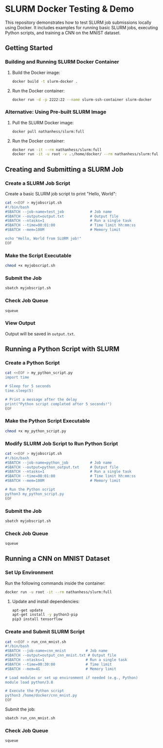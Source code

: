 
# SLURM Docker Testing & Demo

This repository demonstrates how to test SLURM job submissions locally using Docker. It includes examples for running basic SLURM jobs, executing Python scripts, and training a CNN on the MNIST dataset.

## Getting Started

### Building and Running SLURM Docker Container

1. Build the Docker image:
   ```bash
   docker build -t slurm-docker .
   ```

2. Run the Docker container:
   ```bash
   docker run -d -p 2222:22 --name slurm-ssh-container slurm-docker
   ```

### Alternative: Using Pre-built SLURM Image

1. Pull the SLURM Docker image:
   ```bash
   docker pull nathanhess/slurm:full
   ```

2. Run the Docker container:
   ```bash
   docker run -it --rm nathanhess/slurm:full
   docker run -it -u root -v .:/home/docker/ --rm nathanhess/slurm:full
   ```

## Creating and Submitting a SLURM Job

### Create a SLURM Job Script

Create a basic SLURM job script to print "Hello, World":
```bash
cat <<EOF > myjobscript.sh
#!/bin/bash
#SBATCH --job-name=test_job            # Job name
#SBATCH --output=output.txt            # Output file
#SBATCH --ntasks=1                     # Run a single task
#SBATCH --time=00:01:00                # Time limit hh:mm:ss
#SBATCH --mem=100M                     # Memory limit

echo "Hello, World from SLURM job!"
EOF
```

### Make the Script Executable

```bash
chmod +x myjobscript.sh
```

### Submit the Job

```bash
sbatch myjobscript.sh
```

### Check Job Queue

```bash
squeue
```

### View Output

Output will be saved in `output.txt`.

## Running a Python Script with SLURM

### Create a Python Script

```bash
cat <<EOF > my_python_script.py
import time

# Sleep for 5 seconds
time.sleep(5)

# Print a message after the delay
print("Python script completed after 5 seconds!")
EOF
```

### Make the Python Script Executable

```bash
chmod +x my_python_script.py
```

### Modify SLURM Job Script to Run Python Script

```bash
cat <<EOF > myjobscript.sh
#!/bin/bash
#SBATCH --job-name=python_job          # Job name
#SBATCH --output=python_output.txt     # Output file
#SBATCH --ntasks=1                     # Run a single task
#SBATCH --time=00:01:00                # Time limit hh:mm:ss
#SBATCH --mem=100M                     # Memory limit

# Run the Python script
python3 my_python_script.py
EOF
```

### Submit the Job

```bash
sbatch myjobscript.sh
```

### Check Job Queue

```bash
squeue
```

## Running a CNN on MNIST Dataset

### Set Up Environment

Run the following commands inside the container:
```bash
docker run -u root -it --rm nathanhess/slurm:full
```

1. Update and install dependencies:
   ```bash
   apt-get update
   apt-get install -y python3-pip
   pip3 install tensorflow
   ```

### Create and Submit SLURM Script

```bash
cat <<EOF > run_cnn_mnist.sh
#!/bin/bash
#SBATCH --job-name=cnn_mnist         # Job name
#SBATCH --output=output_cnn_mnist.txt # Output file
#SBATCH --ntasks=1                   # Run a single task
#SBATCH --time=00:30:00              # Time limit
#SBATCH --mem=4G                     # Memory limit

# Load modules or set up environment if needed (e.g., Python)
module load python/3.8

# Execute the Python script
python3 /home/docker/cnn_mnist.py
EOF
```

Submit the job:
```bash
sbatch run_cnn_mnist.sh
```

### Check Job Queue

```bash
squeue
```
